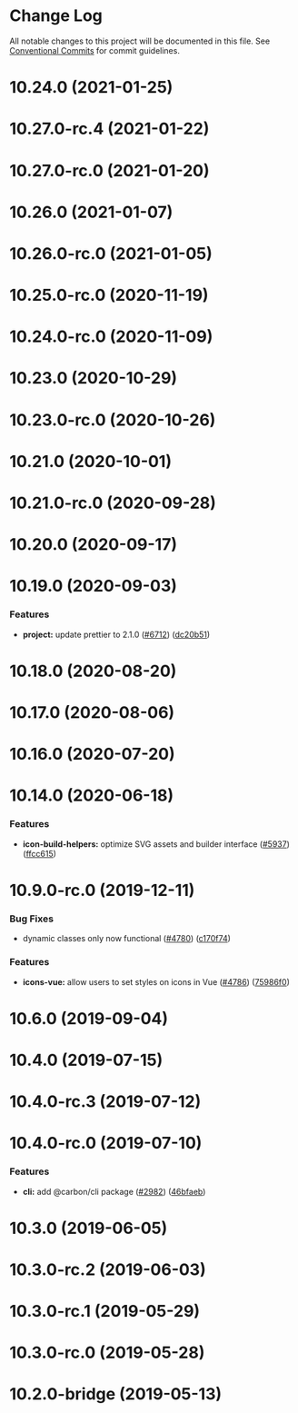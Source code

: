 # Change Log

All notable changes to this project will be documented in this file.
See [Conventional Commits](https://conventionalcommits.org) for commit guidelines.

# 10.24.0 (2021-01-25)



# 10.27.0-rc.4 (2021-01-22)



# 10.27.0-rc.0 (2021-01-20)



# 10.26.0 (2021-01-07)



# 10.26.0-rc.0 (2021-01-05)



# 10.25.0-rc.0 (2020-11-19)



# 10.24.0-rc.0 (2020-11-09)



# 10.23.0 (2020-10-29)



# 10.23.0-rc.0 (2020-10-26)



# 10.21.0 (2020-10-01)



# 10.21.0-rc.0 (2020-09-28)



# 10.20.0 (2020-09-17)



# 10.19.0 (2020-09-03)


### Features

* **project:** update prettier to 2.1.0 ([#6712](https://github.com/carbon-design-system/carbon/issues/6712)) ([dc20b51](https://github.com/carbon-design-system/carbon/commit/dc20b5120ed089ebddf44b27a8061f5896d0af4e))



# 10.18.0 (2020-08-20)



# 10.17.0 (2020-08-06)



# 10.16.0 (2020-07-20)



# 10.14.0 (2020-06-18)


### Features

* **icon-build-helpers:** optimize SVG assets and builder interface ([#5937](https://github.com/carbon-design-system/carbon/issues/5937)) ([ffcc615](https://github.com/carbon-design-system/carbon/commit/ffcc6159dc6719a89be880be7a869f96e3009db8))



# 10.9.0-rc.0 (2019-12-11)


### Bug Fixes

* dynamic classes only now functional ([#4780](https://github.com/carbon-design-system/carbon/issues/4780)) ([c170f74](https://github.com/carbon-design-system/carbon/commit/c170f74b7df93e9ee97ca8f9fb6265be1f2aa6e7))


### Features

* **icons-vue:** allow users to set styles on icons in Vue ([#4786](https://github.com/carbon-design-system/carbon/issues/4786)) ([75986f0](https://github.com/carbon-design-system/carbon/commit/75986f0e768c27e4b6ab7394db4d137c9a788dca))



# 10.6.0 (2019-09-04)



# 10.4.0 (2019-07-15)



# 10.4.0-rc.3 (2019-07-12)



# 10.4.0-rc.0 (2019-07-10)


### Features

* **cli:** add @carbon/cli package ([#2982](https://github.com/carbon-design-system/carbon/issues/2982)) ([46bfaeb](https://github.com/carbon-design-system/carbon/commit/46bfaeb27311aa4d587d7fce4f825c5887e961ac))



# 10.3.0 (2019-06-05)



# 10.3.0-rc.2 (2019-06-03)



# 10.3.0-rc.1 (2019-05-29)



# 10.3.0-rc.0 (2019-05-28)



# 10.2.0-bridge (2019-05-13)
